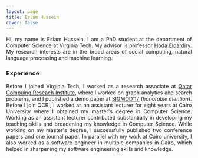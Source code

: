 ```yaml
---
layout: page
title: Eslam Hussein
cover: false
---
```


<p align="justify">Hi, my name is Eslam Hussein. I am a PhD student at the department of Computer Science at Virginia Tech. My advisor is professor <a href="http://people.cs.vt.edu/hdardiry/">Hoda Eldardiry</a>. My research interests are in the broad areas of social computing, natural language processing and machine learning.</p>
<!---
### Research Highlight

<p align="justify">Search engines are the primary gateways of information. Despite their critical role in selecting,ranking, and recommending what information is considered most relevant, they do not take into account whether such information is credible or not. There is a growing concern that online platforms whose recommendation systems and search engines are integral components of their eco systems - such as YouTube and social media platforms - have been promoting and recommending misinformative content for certain search topics. In my study, I audit those systems to verify those claims. My audit experiments investigate whether personalization (based on age, gender, geolocation, or user’ actions) contributes in amplifying misinformation.</p>
-->

### Experience
<p align="justify">Before I joined Virginia Tech, I worked as a research associate at <a href="https://www.hbku.edu.qa/en/staff/eslam-ali-hassan-hussein">Qatar Compuing Reseach Institute</a>, where I worked on graph analytics and search problems, and I published a demo paper at <a href="https://sigmod.org/sigmod-awards/sigmod-best-demonstration-award/">SIGMOD'17</a> (<i>honorable mention</i>). Before I join QCRI, I worked as an assistant lecturer for eight years at Cairo University where I obtained my master's degree in Computer Science. Working as an assistant lecturer contributed substantially in developing my teaching skills and broadening my knowledge in Computer Science. While working on my master's degree, I successfully published two conference papers and one journal paper. In parallel with my work at Cairo university, I also worked as a software engineer in multiple companies in Cairo, which helped in sharpening my software engineering skills and knowledge.</p>

